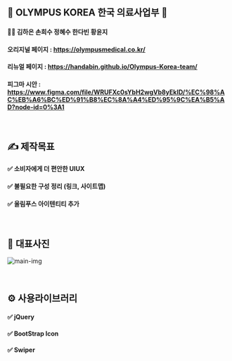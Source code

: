 ## 🏣 OLYMPUS KOREA 한국 의료사업부 🏣

#### 💁‍♀️ 김하은 손희수 정혜수 한다빈 황윤지

#### 오리지널 페이지 : https://olympusmedical.co.kr/
#### 리뉴얼 페이지 : https://handabin.github.io/Olympus-Korea-team/
#### 피그마 시안 : https://www.figma.com/file/WRUFXc0sYbH2wgVb8yEkID/%EC%98%AC%EB%A6%BC%ED%91%B8%EC%8A%A4%ED%95%9C%EA%B5%AD?node-id=0%3A1

<br>

##  ✍ **제작목표**


#### ✅  소비자에게 더 편안한 UIUX
#### ✅  불필요한 구성 정리 (링크, 사이트맵)
#### ✅  올림푸스 아이텐티티 추가


<br>

##  📸 **대표사진**

![main-img](https://user-images.githubusercontent.com/105402303/184291714-e45bb97f-3744-439d-8140-b1f8f05073a8.jpg)


<br>

## ⚙ **사용라이브러리**

#### ✅  jQuery
#### ✅  BootStrap Icon
#### ✅  Swiper


